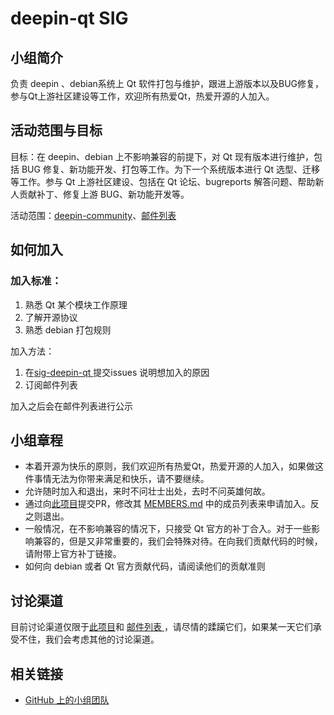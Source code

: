 # deepin-qt SIG

## 小组简介

负责 deepin 、debian系统上 Qt 软件打包与维护，跟进上游版本以及BUG修复，参与Qt上游社区建设等工作，欢迎所有热爱Qt，热爱开源的人加入。

## 活动范围与目标

目标：在 deepin、debian 上不影响兼容的前提下，对 Qt 现有版本进行维护，包括 BUG 修复、新功能开发、打包等工作。为下一个系统版本进行 Qt 选型、迁移等工作。参与 Qt 上游社区建设、包括在 Qt 论坛、bugreports 解答问题、帮助新人贡献补丁、修复上游 BUG、新功能开发等。

活动范围：[deepin-community](https://github.com/deepin-community/sig-deepin-qt)、[邮件列表](deepin-qt-team@freelists.org)

## 如何加入

### 加入标准： 

1. 熟悉 Qt 某个模块工作原理
2. 了解开源协议
2. 熟悉 debian 打包规则

加入方法：

1. 在[sig-deepin-qt ](https://github.com/deepin-community/sig-deepin-qt/issues)提交issues 说明想加入的原因
2. 订阅邮件列表

加入之后会在邮件列表进行公示

## 小组章程

* 本着开源为快乐的原则，我们欢迎所有热爱Qt，热爱开源的人加入，如果做这件事情无法为你带来满足和快乐，请不要继续。
* 允许随时加入和退出，来时不问壮士出处，去时不问英雄何故。
* 通过向[此项目](https://github.com/NSUTanghaixiang/SIG/tree/master/sig/deepin-qt)提交PR，修改其 [MEMBERS.md](https://github.com/NSUTanghaixiang/SIG/blob/master/sig/deepin-qt/MEMBERS.md) 中的成员列表来申请加入。反之则退出。
* 一般情况，在不影响兼容的情况下，只接受 Qt 官方的补丁合入。对于一些影响兼容的，但是又非常重要的，我们会特殊对待。在向我们贡献代码的时候，请附带上官方补丁链接。
* 如何向 debian 或者 Qt 官方贡献代码，请阅读他们的贡献准则

## 讨论渠道

目前讨论渠道仅限于[此项目](https://github.com/NSUTanghaixiang/SIG/tree/master/sig/deepin-qt)和 [邮件列表 ](https://www.freelists.org/list/deepin-qt)，请尽情的蹂躏它们，如果某一天它们承受不住，我们会考虑其他的讨论渠道。

## 相关链接

- [GitHub 上的小组团队](https://github.com/orgs/deepin-community/teams/deepin-qt)
